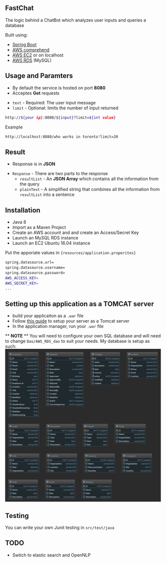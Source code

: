 ## FastChat

The logic behind a ChatBot which analyzes user inputs and queries a database

Built using:
  - [Spring Boot][SpringBoot]
  - [AWS comprehend][Comprehend]
  - [AWS EC2][EC2] or on localhost
  - [AWS RDS][RDS] (MySQL)

## Usage and Paramters
  - By default the service is hosted on port **8080**
  - Acceptes **Get** requests
  * `text` - Required: The user input message
  * `limit` - Optional: limits the number of input returned
```sh
http://${your ip}:8080/${input}?limit=${int value}
```
Example
```sh
http://localhost:8080/who works in toronto?limit=20
```
## Result
  - Response is in **JSON**
* `Response` - There are two parts to the response
  * `resultList` - An **JSON Array** which contains all the information from the query
  * `plainText` - A simplified string that combines all the information from `resultList` into a sentence



## Installation
  - Java 8
  - Import as a Maven Project
  - Create an AWS account and and create an Access/Secret Key
  - Launch an MySQL RDS instance
  - Launch an EC2 Ubuntu 16.04 instance

Put the apporiate values in  `{resources/application.properites}`

  ```sh
spring.datasource.url=
spring.datasource.username=
spring.datasource.password=
AWS_ACCESS_KEY=
AWS_SECRET_KEY=
...
```

## Setting up this application as a TOMCAT server
  - build your applicaiton as a `.war` file
  - Follow [this guide][setupTomcat] to setup your server as a Tomcat server
  - In the application manager, run your `.war` file

** **NOTE** **
You will need to configure your own SQL database and will need to change `Dao/AWS_RDS_dao`  to suit your needs. 
My database is setup as such:
    ![alt text](https://raw.githubusercontent.com/Lincoln23/FastChat/master/ChatBotDevDb.png)



## Testing
You can write your own Junit testing in `src/test/java`



   [EC2]: <https://aws.amazon.com/ec2/>
   [RDS]:<https://aws.amazon.com/rds/>
   [SpringBoot]: <https://spring.io/projects/spring-boot>
   [Comprehend]: <https://aws.amazon.com/comprehend/>
   [AWS]: <https://aws.amazon.com/sdk-for-java/>
   [setupTomcat]:<https://www.digitalocean.com/community/tutorials/how-to-install-apache-tomcat-8-on-ubuntu-16-04>

## TODO
  - Swtich to elastic search and OpenNLP
